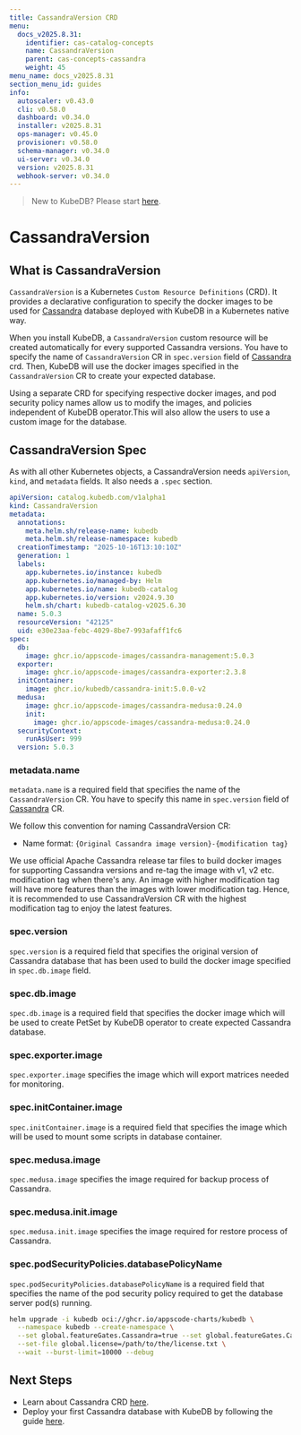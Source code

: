 ```yaml
---
title: CassandraVersion CRD
menu:
  docs_v2025.8.31:
    identifier: cas-catalog-concepts
    name: CassandraVersion
    parent: cas-concepts-cassandra
    weight: 45
menu_name: docs_v2025.8.31
section_menu_id: guides
info:
  autoscaler: v0.43.0
  cli: v0.58.0
  dashboard: v0.34.0
  installer: v2025.8.31
  ops-manager: v0.45.0
  provisioner: v0.58.0
  schema-manager: v0.34.0
  ui-server: v0.34.0
  version: v2025.8.31
  webhook-server: v0.34.0
---
```


> New to KubeDB? Please start [here](/docs/v2025.8.31/README).

# CassandraVersion

## What is CassandraVersion

`CassandraVersion` is a Kubernetes `Custom Resource Definitions` (CRD). It provides a declarative configuration to specify the docker images to be used for [Cassandra](https://cassandra.apache.org) database deployed with KubeDB in a Kubernetes native way.

When you install KubeDB, a `CassandraVersion` custom resource will be created automatically for every supported Cassandra versions. You have to specify the name of `CassandraVersion` CR in `spec.version` field of [Cassandra](/docs/v2025.8.31/guides/cassandra/concepts/cassandra) crd. Then, KubeDB will use the docker images specified in the `CassandraVersion` CR to create your expected database.

Using a separate CRD for specifying respective docker images, and pod security policy names allow us to modify the images, and policies independent of KubeDB operator.This will also allow the users to use a custom image for the database.

## CassandraVersion Spec

As with all other Kubernetes objects, a CassandraVersion needs `apiVersion`, `kind`, and `metadata` fields. It also needs a `.spec` section.

```yaml
apiVersion: catalog.kubedb.com/v1alpha1
kind: CassandraVersion
metadata:
  annotations:
    meta.helm.sh/release-name: kubedb
    meta.helm.sh/release-namespace: kubedb
  creationTimestamp: "2025-10-16T13:10:10Z"
  generation: 1
  labels:
    app.kubernetes.io/instance: kubedb
    app.kubernetes.io/managed-by: Helm
    app.kubernetes.io/name: kubedb-catalog
    app.kubernetes.io/version: v2024.9.30
    helm.sh/chart: kubedb-catalog-v2025.6.30
  name: 5.0.3
  resourceVersion: "42125"
  uid: e30e23aa-febc-4029-8be7-993afaff1fc6
spec:
  db:
    image: ghcr.io/appscode-images/cassandra-management:5.0.3
  exporter:
    image: ghcr.io/appscode-images/cassandra-exporter:2.3.8
  initContainer:
    image: ghcr.io/kubedb/cassandra-init:5.0.0-v2
  medusa:
    image: ghcr.io/appscode-images/cassandra-medusa:0.24.0
    init:
      image: ghcr.io/appscode-images/cassandra-medusa:0.24.0
  securityContext:
    runAsUser: 999
  version: 5.0.3
```

### metadata.name

`metadata.name` is a required field that specifies the name of the `CassandraVersion` CR. You have to specify this name in `spec.version` field of [Cassandra](/docs/v2025.8.31/guides/cassandra/concepts/cassandra) CR.

We follow this convention for naming CassandraVersion CR:

- Name format: `{Original Cassandra image version}-{modification tag}`

We use official Apache Cassandra release tar files to build docker images for supporting Cassandra versions and re-tag the image with v1, v2 etc. modification tag when there's any. An image with higher modification tag will have more features than the images with lower modification tag. Hence, it is recommended to use CassandraVersion CR with the highest modification tag to enjoy the latest features.

### spec.version

`spec.version` is a required field that specifies the original version of Cassandra database that has been used to build the docker image specified in `spec.db.image` field.


### spec.db.image

`spec.db.image` is a required field that specifies the docker image which will be used to create PetSet by KubeDB operator to create expected Cassandra database.

### spec.exporter.image

`spec.exporter.image` specifies the image which will export matrices needed for monitoring.

### spec.initContainer.image

`spec.initContainer.image` is a required field that specifies the image which will be used to mount some scripts in database container.

### spec.medusa.image

`spec.medusa.image` specifies the image required for backup process of Cassandra.

### spec.medusa.init.image

`spec.medusa.init.image` specifies the image required for restore process of Cassandra.

### spec.podSecurityPolicies.databasePolicyName

`spec.podSecurityPolicies.databasePolicyName` is a required field that specifies the name of the pod security policy required to get the database server pod(s) running.

```bash
helm upgrade -i kubedb oci://ghcr.io/appscode-charts/kubedb \
  --namespace kubedb --create-namespace \
  --set global.featureGates.Cassandra=true --set global.featureGates.Cassandra=true \
  --set-file global.license=/path/to/the/license.txt \
  --wait --burst-limit=10000 --debug
```

## Next Steps

- Learn about Cassandra CRD [here](/docs/v2025.8.31/guides/cassandra/concepts/cassandra).
- Deploy your first Cassandra database with KubeDB by following the guide [here](/docs/v2025.8.31/guides/cassandra/quickstart/guide/quickstart).
